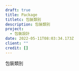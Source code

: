 ```yaml
---
draft: true
title: Package
titletc: 包裝類別
description: 包裝類別
project:
  - 包裝設計
date: 2022-05-11T08:03:34.173Z
client: ""
credit: []
---
```

包裝類別
